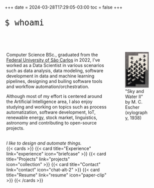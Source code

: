 +++
date = 2024-03-28T17:29:05-03:00
toc = false
+++

<p style="font-family: monospace; font-size: 26px">$ whoami</p>

<br>
<br>

<style>
.container {
    flex-direction: row; /* Default direction */
    display: grid;
    grid-template-columns: 2fr 1fr; /* Creates two columns of equal width */
    gap: 9px; /* Adjusts the gap between columns */
}

.column {
    padding: 5px;
}

@media (max-width: 500px) {
    .container {
        grid-template-columns: 1fr; /* Single column on small screens */
    }
}
</style>


<div class="container">
    <div class="column">
        <p>Computer Science BSc., graduated from the <a href="https://www.ufscar.br/">Federal University of São Carlos</a> in 2022, I've worked as a Data Scientist in various scenarios such as data analysis, data modeling, software development in data and machine learning pipelines, designing and builing software tools and workflow automation/orchestration.</p>
        <p>Although most of my effort is centered around the Artificial Intelligence area, I also enjoy studying and working on topics such as process automatization, software development, IoT, renewable energy, stock market, linguistics, astronomy and contributing to open-source projects.</p>
        <br>
        <i>I like to design and automate things.</i>
        <br>
        {{< cards >}}
            {{< card title="Experience" link="experience" icon="briefcase" >}}
            {{< card title="Projects" link="projects" icon="collection" >}}
            {{< card title="Contact" link="contact" icon="chat-alt-2" >}}
            {{< card title="Resume" link="resume" icon="paper-clip" >}}
        {{< /cards >}}
    </div>
    <div class="column">
        <figure>
        <img src="./sky-and-water-ii.jpeg">
        <figcaption>"Sky and Water II" by M. C. Escher (xylography, 1938)</figcaption>
        </figure>
    </div>
</div>
